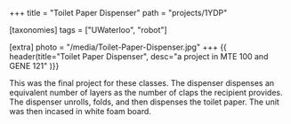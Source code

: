 +++
title = "Toilet Paper Dispenser"
path = "projects/1YDP"

[taxonomies]
tags = ["UWaterloo", "robot"]

[extra]
photo = "/media/Toilet-Paper-Dispenser.jpg"
+++
{{ header(title="Toilet Paper Dispenser", desc="a project in MTE 100 and GENE 121" )}}

This was the final project for these classes. The dispenser dispenses an equivalent number of layers as the number of claps the recipient provides. The dispenser unrolls, folds, and then dispenses the toilet paper. The unit was then incased in white foam board.